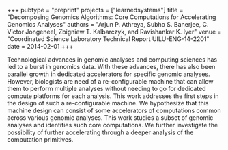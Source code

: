 +++
pubtype = "preprint"
projects = ["learnedsystems"]
title = "Decomposing Genomics Algorithms: Core Computations for Accelerating Genomics Analyses"
authors = "Arjun P. Athreya, Subho S. Banerjee, C. Victor Jongeneel, Zbigniew T. Kalbarczyk, and Ravishankar K. Iyer"
venue = "Coordinated Science Laboratory Technical Report UILU-ENG-14-2201"
date = 2014-02-01
+++

Technological advances in genomic analyses and computing sciences has led to a burst in genomics
data. With these advances, there has also been parallel growth in dedicated accelerators for
specific genomic analyses. However, biologists are need of a re-configurable machine that can allow
them to perform multiple analyses without needing to go for dedicated compute platforms for each
analysis. This work addresses the first steps in the design of such a re-configurable machine. We
hypothesize that this machine design can consist of some accelerators of computations common across
various genomic analyses. This work studies a subset of genomic analyses and identifies such core
computations.  We further investigate the possibility of further accelerating through a deeper
analysis of the computation primitives.
